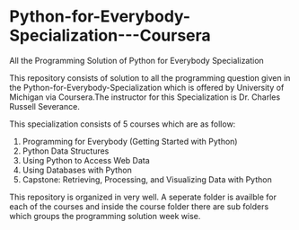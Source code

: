 # Python-for-Everybody-Specialization---Coursera
All the Programming Solution of Python for Everybody Specialization 

This repository consists of solution to all the programming question given in the Python-for-Everybody-Specialization which is offered by University of Michigan via Coursera.The instructor for this Specialization is Dr. Charles Russell Severance. 

This specialization consists of 5 courses which are as follow:
  1. Programming for Everybody (Getting Started with Python)
  2. Python Data Structures
  3. Using Python to Access Web Data
  4. Using Databases with Python
  5. Capstone: Retrieving, Processing, and Visualizing Data with Python
  
This repository is organized in very well. 
A seperate folder is availble for each of the courses and inside the course folder there are sub folders which groups the programming solution week wise.
